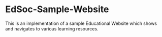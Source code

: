 # EdSoc-Sample-Website
This is an implementation of a sample Educational Website which shows and navigates to various learning resources.
